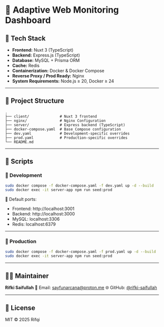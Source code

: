 # 🚀 Adaptive Web Monitoring Dashboard

## 🧩 Tech Stack
- **Frontend:** Nuxt 3 (TypeScript)
- **Backend:** Express.js (TypeScript)
- **Database:** MySQL + Prisma ORM
- **Cache:** Redis
- **Containerization:** Docker & Docker Compose
- **Reverse Proxy / Prod Ready:** Nginx
- **System Requirements:** Node.js ≥ 20, Docker ≥ 24

---

## 📁 Project Structure
```
.
├── client/              # Nuxt 3 frontend
├── nginx/               # Nginx Configuration
├── server/              # Express backend (TypeScript)
├── docker-compose.yaml  # Base Compose configuration
├── dev.yaml             # Development-specific overrides
├── prod.yaml            # Production-specific overrides
└── README.md
```

---

## 🧠 Scripts

### 🔧 Development
```bash
sudo docker compose -f docker-compose.yaml -f dev.yaml up -d --build
sudo docker exec -it server-app npm run seed:prod
```

📌 Default ports:
- Frontend: http://localhost:3001 
- Backend: http://localhost:3000 
- MySQL: localhost:3306
- Redis: localhost:6379

---

### 🚀 Production
```bash
sudo docker compose -f docker-compose.yaml -f prod.yaml up -d --build
sudo docker exec -it server-app npm run seed:prod
```
---

## 👨‍💻 Maintainer
**Rifki Saifullah** 
📧 Email: sayfunarcana@proton.me
🌐 GitHub: [@rifki-saifullah](https://github.com/rifki-saifullah)

---

## 📜 License
MIT © 2025 Rifqi
